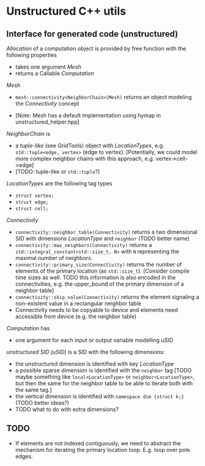 # Unstructured C++ utils

## Interface for generated code (unstructured)

_Allocation_ of a computation object is provided by free function with the following properties

- takes one argument _Mesh_
- returns a Callable _Computation_

_Mesh_

- `mesh::connectivity<NeighborChain>(Mesh)` returns an object modeling the _Connectivity_ concept
<!-- - `mesh::get_size<LocationType>(Mesh)` returns the number of elements of this LocationType (as `std::size_t`) \[Consider compile time sizes as well.\] -->
- \[Note: Mesh has a default implementation using hymap in unstructured_helper.hpp\]

_NeighborChain_ is

- a _tuple-like_ (see GridTools) object with _LocationTypes_, e.g. `std::tuple<edge, vertex>` (edge to vertex). \[Potentially, we could model more complex neighbor chains with this approach, e.g. vertex->cell->edge\]
- \[TODO: tuple-like or `std::tuple`?\]

_LocationTypes_ are the following tag types

- `struct vertex;`
- `struct edge;`
- `struct cell;`

_Connectivity_

- `connectivity::neighbor_table(Connectivity)` returns a two dimensional SID with dimensions _LocationType_ and `neighbor` (TODO better name)
- `connectivity::max_neighbors(Connectivity)` returns a `std::integral_constant<std::size_t, N>` with `N` representing the maximal number of neighbors.
- `connectivity::primary_size(Connectivity)` returns the number of elements of the primary location (as `std::size_t`).  \[Consider compile time sizes as well. TODO this information is also encoded in the connectivities, e.g. the upper_bound of the primary dimension of a neighbor table\]
- `connectivity::skip_value(Connectivity)` returns the element signaling a non-existent value in a rectangular neighbor table
- Connectivity needs to be copyable to device and elements need accessible from device (e.g. the neighbor table)

_Computation_ has

- one argument for each input or output variable modelling _uSID_

_unstructured SID (uSID)_ is a SID with the following dimensions:
- the unstructured dimension is identified with key _LocationType_
- a possible sparse dimension is identified with the `neighbor` tag
  \[TODO maybe something like `local<LocationType>` or `neighbor<LocationType>`, but then the same for the neighbor table to be able to iterate both with the same tag.\]
- the vertical dimension is identified with `namespace dim {struct k;}` (TODO better ideas?)
- TODO what to do with extra dimensions?


## TODO

- If elements are not indexed contiguously, we need to abstract the mechanism for iterating the primary location loop. E.g. loop over pole edges.
